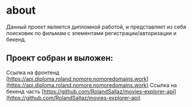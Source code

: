 # about
Данный проект является дипломной работой, и представляет из себя поисковик по фильмам с элементами регистрации/авторизации и бекенд.

## Проект собран и выложен:
Ссылка на фронтенд [https://api.diploma.roland.nomore.nomoredomains.work](https://api.diploma.roland.nomore.nomoredomains.work)
Ссылка на бекенд часть [https://github.com/RolandSallaz/movies-explorer-api](https://github.com/RolandSallaz/movies-explorer-api)
